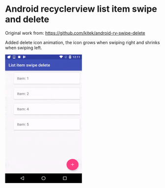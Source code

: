 # Android recyclerview list item swipe and delete
Original work from: https://github.com/kitek/android-rv-swipe-delete

Added delete icon animation, the icon grows when swiping right and shrinks when swiping left.

<img src="https://github.com/codexpedia/android_recyclerview_list_item_swipe_delete/blob/master/captures/swipe_delete.gif" width="250" height="420" />
